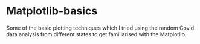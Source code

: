 # Matplotlib-basics

Some of the basic plotting techniques which I tried using the random Covid data analysis from different states to get familiarised with the Matplotlib.
